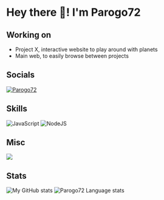 # Hey there 👋! I'm Parogo72
  
## Working on

- Project X, interactive website to play around with planets
- Main web, to easily browse between projects

## Socials
<p align="left">
  <a href="https://discord.com/users/424883862674604042" target="_blank"><img alt="Parogo72" src="https://img.shields.io/badge/-Account-4e5d94?style=for-the-badge&logo=Discord&logoColor=white"></a>
</p>

## Skills
![JavaScript](https://img.shields.io/badge/-JavaScript-%23F7DF1C?style=for-the-badge&logo=javascript&logoColor=000000&labelColor=%23F7DF1C&color=%23FFCE5A)
![NodeJS](https://img.shields.io/badge/node.js-6DA55F?style=for-the-badge&logo=node.js&logoColor=white)

## Misc
![](https://komarev.com/ghpvc/?username=Parogo72)

## Stats
![My GitHub stats](https://github-readme-stats.vercel.app/api?username=Parogo72&show_icons=true&theme=tokyonight&line_height=27&hide_rank=false&border_radius=10&line_height=28&hide_border=true&count_private=true&text_color=a3a3a3)
![Parogo72 Language stats](https://github-readme-stats.vercel.app/api/top-langs/?username=Parogo72&theme=tokyonight&hide_rank=false&border_radius=10&line_height=28&hide_border=true&text_color=a3a3a3)
